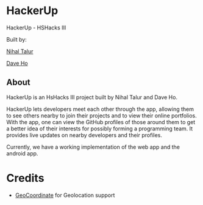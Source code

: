 # HackerUp

HackerUp - HSHacks III

Built by:

[Nihal Talur](https://github.com/0xFireball)

[Dave Ho](https://github.com/xeliot)

## About

HackerUp is an HsHacks III project built by Nihal Talur and Dave Ho.

HackerUp lets developers meet each other through the app, allowing them
to see others nearby to join their projects and to view their online portfolios.
With the app, one can view the GitHub profiles of those around them to get a better idea
of their interests for possibly forming a programming team. It provides live updates on nearby
developers and their profiles.

Currently, we have a working implementation of the web app and the android app.

# Credits

- [GeoCoordinate](https://github.com/ghuntley/geocoordinate) for Geolocation support
